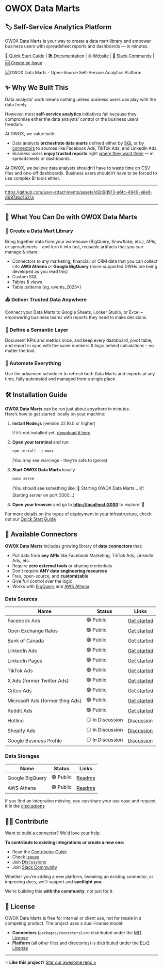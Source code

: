 # OWOX Data Marts

## 🏷 Self-Service Analytics Platform

OWOX Data Marts is your way to create a data mart library and empower business users with spreadsheet reports and dashboards — in minutes.

[📘 Quick Start Guide](./docs/getting-started/quick-start.md) | [📚 Documentation](https://docs.owox.com?utm_source=github&utm_medium=referral&utm_campaign=readme) | [🌐 Website](https://www.owox.com?utm_source=github&utm_medium=referral&utm_campaign=readme) | [💬 Slack Community](https://join.slack.com/t/owox-data-marts/shared_invite/zt-3fffrsau9-UlobJVlXzRLpXmvs0ffvoQ) | [🆘 Create an Issue](https://github.com/OWOX/owox-data-marts/issues)

![OWOX Data Marts - Open-Source Self-Service Analytics Platform](./docs/res/owox-data-marts-schema.svg)

## ✨ Why We Built This

Data analysts’ work means nothing unless business users can play with the data freely.

However, most **self-service analytics** initiatives fail because they compromise either the data analysts’ control or the business users’ freedom.

At OWOX, we value both:

- Data analysts **orchestrate data marts** defined either by [SQL](./docs/getting-started/setup-guide/sql-data-mart.md) or by [connectors](./docs/getting-started/setup-guide/connector-data-mart.md) to sources like Facebook Ads, TikTok Ads, and LinkedIn Ads.
- Business users **enjoy trusted reports** right [where they want them](./docs/destinations/manage-destinations.md) — in spreadsheets or dashboards.

At OWOX, we believe data analysts shouldn’t have to waste time on CSV files and one-off dashboards. Business users shouldn’t have to be forced to use complex BI tools either.

---

<https://github.com/user-attachments/assets/d2d9d913-a6fc-4949-a8e8-d697abd1631a>

---

## 🚀 What You Can Do with OWOX Data Marts

### 📘 Create a Data Mart Library

Bring together data from your warehouse (BigQuery, Snowflake, etc.), APIs, or spreadsheets – and turn it into fast, reusable artifacts that you can manage & share:

- Connectors to any marketing, financial, or CRM data that you can collect into **AWS Athena** or **Google BigQuery** (more supported DWHs are being developed as you read this)
- Custom SQL
- Tables & views
- Table patterns (eg, events_2025\*)

### 📤 Deliver Trusted Data Anywhere

Connect your Data Marts to Google Sheets, Looker Studio, or Excel – empowering business teams with reports they need to make decisions.

### 🧾 Define a Semantic Layer

Document KPIs and metrics once, and keep every dashboard, pivot table, and report in sync with the same numbers & logic behind calculations – no matter the tool.

### 📅 Automate Everything

Use the advanced scheduler to refresh both Data Marts and exports at any time, fully automated and managed from a single place

## 🛠 Installation Guide

**OWOX Data Marts** can be run just about anywhere in minutes.  
Here’s how to get started locally on your machine:

1. **Install Node.js** (version 22.16.0 or higher)

   If it’s not installed yet, [download it here](https://nodejs.org/en/download)

2. **Open your terminal** and run:

   ```bash
   npm install -g owox
   ```

   (You may see warnings - they’re safe to ignore)

3. **Start OWOX Data Marts** locally

   ```bash
   owox serve
   ```

   (You should see something like:
   🚀 Starting OWOX Data Marts...
   📦 Starting server on port 3000...)

4. **Open your browser** and go to **<http://localhost:3000>** to explore! 🎉

For more details on the types of deployment in your infrastructure, check out our [Quick Start Guide](./docs/getting-started/quick-start.md)

## 🔌 Available Connectors

**OWOX Data Marts** includes growing library of **data connectors** that:

- Pull data from **any APIs** like Facebook Marketing, TikTok Ads, LinkedIn Ads, etc.
- Require **zero external tools** or sharing credentials
- Don't require **ANY data engineering resources**
- Free, open-source, and **customizable**
- Give full control over the logic
- Works with [BigQuery](packages/connectors/src/Storages/GoogleBigQuery/README.md) and [AWS Athena](packages/connectors/src/Storages/AwsAthena/README.md)

### Data Sources

| Name                            | Status           | Links                                                                               |
| ------------------------------- | ---------------- | ----------------------------------------------------------------------------------- |
| Facebook Ads                    | 🟢 Public        | [Get started](packages/connectors/src/Sources/FacebookMarketing/GETTING_STARTED.md) |
| Open Exchange Rates             | 🟢 Public        | [Get started](packages/connectors/src/Sources/OpenExchangeRates/GETTING_STARTED.md) |
| Bank of Canada                  | 🟢 Public        | [Get started](packages/connectors/src/Sources/BankOfCanada/GETTING_STARTED.md)      |
| LinkedIn Ads                    | 🟢 Public        | [Get started](packages/connectors/src/Sources/LinkedInAds/GETTING_STARTED.md)       |
| LinkedIn Pages                  | 🟢 Public        | [Get started](packages/connectors/src/Sources/LinkedInPages/GETTING_STARTED.md)     |
| TikTok Ads                      | 🟢 Public        | [Get started](packages/connectors/src/Sources/TikTokAds/GETTING_STARTED.md)         |
| X Ads (former Twitter Ads)      | 🟢 Public        | [Get started](packages/connectors/src/Sources/XAds/GETTING_STARTED.md)              |
| Criteo Ads                      | 🟢 Public        | [Get started](packages/connectors/src/Sources/CriteoAds/GETTING_STARTED.md)         |
| Microsoft Ads (former Bing Ads) | 🟢 Public        | [Get started](packages/connectors/src/Sources/MicrosoftAds/GETTING_STARTED.md)      |
| Reddit Ads                      | 🟢 Public        | [Get started](packages/connectors/src/Sources/RedditAds/GETTING_STARTED.md)         |
| Hotline                         | ⚪️ In Discussion | [Discussion](https://github.com/OWOX/owox-data-marts/discussions/55)                |
| Shopify Ads                     | ⚪️ In Discussion | [Discussion](https://github.com/OWOX/owox-data-marts/discussions/63)                |
| Google Business Profile         | ⚪️ In Discussion | [Discussion](https://github.com/OWOX/owox-data-marts/discussions/61)                |

### Data Storages

| Name            | Status    | Links                                                               |
| --------------- | --------- | ------------------------------------------------------------------- |
| Google BigQuery | 🟢 Public | [Readme](packages/connectors/src/Storages/GoogleBigQuery/README.md) |
| AWS Athena      | 🟢 Public | [Readme](packages/connectors/src/Storages/AwsAthena/README.md)      |

If you find an integration missing, you can share your use case and request it in the [discussions](https://github.com/OWOX/owox-data-marts/discussions)

## 🧑‍💻 Contribute

Want to build a connector? We'd love your help.

**To contribute to existing integrations or create a new one:**

- Read the [Contributor Guide](packages/connectors/CONTRIBUTING.md)
- Check [Issues](https://github.com/OWOX/owox-data-marts/issues)
- Join [Discussions](https://github.com/OWOX/owox-data-marts/discussions)
- Join [Slack Community](https://join.slack.com/t/owox-data-marts/shared_invite/zt-3fffrsau9-UlobJVlXzRLpXmvs0ffvoQ)

Whether you're adding a new platform, tweaking an existing connector, or improving docs, we'll support and **spotlight you**.

We're building this **with the community**, not just for it.

## 📌 License

OWOX Data Marts is free for internal or client use, not for resale in a competing product. The project uses a dual-license model:

- **Connectors** (`packages/connectors`) are distributed under the [MIT License](licenses/MIT.md)
- **Platform** (all other files and directories) is distributed under the [ELv2 License](licenses/Elasticv2.md)

---

⭐ **Like this project?** [Star our awesome repo »](https://github.com/OWOX/owox-data-marts)
